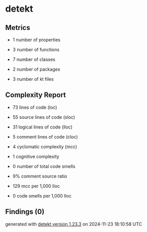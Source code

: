 # detekt

## Metrics

* 1 number of properties

* 3 number of functions

* 7 number of classes

* 2 number of packages

* 3 number of kt files

## Complexity Report

* 73 lines of code (loc)

* 55 source lines of code (sloc)

* 31 logical lines of code (lloc)

* 5 comment lines of code (cloc)

* 4 cyclomatic complexity (mcc)

* 1 cognitive complexity

* 0 number of total code smells

* 9% comment source ratio

* 129 mcc per 1,000 lloc

* 0 code smells per 1,000 lloc

## Findings (0)

generated with [detekt version 1.23.3](https://detekt.dev/) on 2024-11-23 18:10:58 UTC
